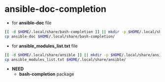 # ansible-doc-completion

* for **ansible-doc** file

```bash
[[ -d $HOME/.local/share/bash-completion ]] || mkdir -p $HOME/.local/share/bash-completion
cp ansible-doc $HOME/.local/share/bash-completion/
```

* for **ansible_modules_list.txt** file

```bash
[[ -d $HOME/.local/share/ansible ]] || mkdir -p $HOME/.local/share/ansible
cp ansible_modules_list.txt $HOME/.local/share/ansible/
```

* **NEED**
  * **bash-completion** package
